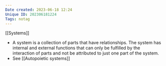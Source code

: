 ```yaml
---
Date created: 2023-06-18 12:24
Unique ID: 202306181224
Tags: notag
---
```

[[Systems]]

- A system is a collection of parts that have relationships. The system has internal and external functions that can only be fulfilled by the interaction of parts and not be attributed to just one part of the system.
- See [[Autopoietic systems]]